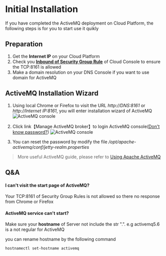 # Initial Installation

If you have completed the ActiveMQ deployment on Cloud Platform, the following steps is for you to start use it quikly

## Preparation

1. Get the **Internet IP** on your Cloud Platform
2. Check you **[Inbound of Security Group Rule](https://support.websoft9.com/docs/faq/tech-instance.html)** of Cloud Console to ensure the TCP:8161 is allowed
3. Make a domain resolution on your DNS Console if you want to use domain for ActiveMQ

## ActiveMQ Installation Wizard

1. Using local Chrome or Firefox to visit the URL *http://DNS:8161* or *http://Internet IP:8161*, you will enter installation wizard of ActiveMQ
  ![ActiveMQ console](http://libs.websoft9.com/Websoft9/DocsPicture/zh/activemq/activemq-login-websoft9.png)

2. Click link【Manage ActiveMQ broker】to login ActiveMQ console([Don't know password?](/stack-accounts.md#activemq))
  ![ActiveMQ console](http://libs.websoft9.com/Websoft9/DocsPicture/zh/activemq/activemq-logined-websoft9.png)

3. You can reset the password by modify the file */opt/apache-activemq/conf/jetty-realm.properties* 

> More useful ActiveMQ guide, please refer to [Using Apache ActiveMQ](https://activemq.apache.org/using-activemq)

## Q&A

#### I can't visit the start page of ActiveMQ?

Your TCP:8161 of Security Group Rules is not allowed so there no response from Chrome or Firefox

#### ActiveMQ service can't start? 

Make sure your **hostname** of Server not include the str ".". e.g activemq5.6 is a not regular for ActiveMQ

you can rename hostname by the following command

```
hostnamectl set-hostname activemq
```